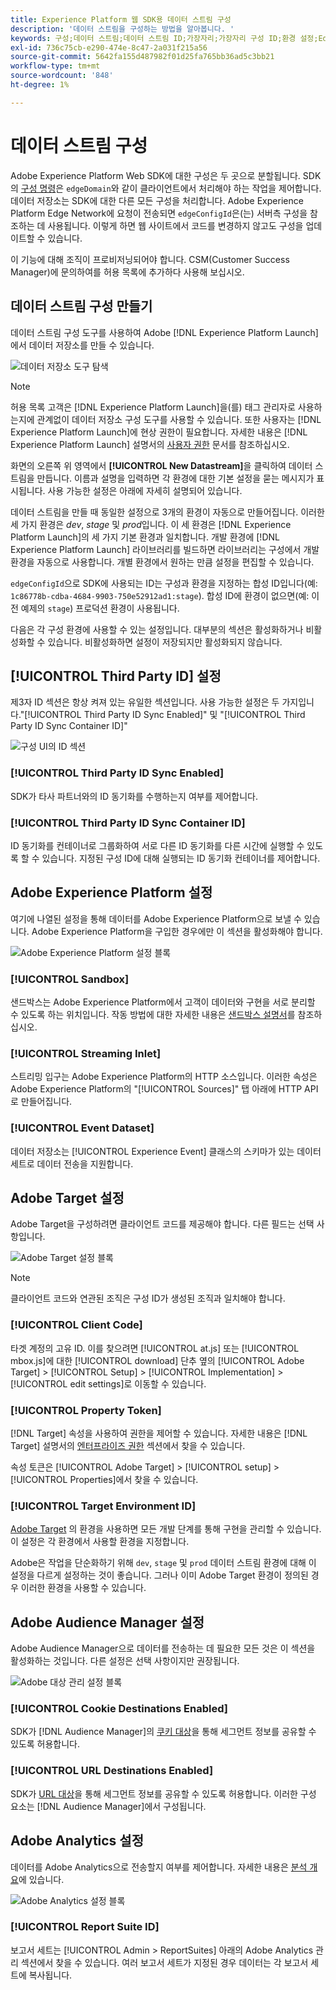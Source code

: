 ```yaml
---
title: Experience Platform 웹 SDK용 데이터 스트림 구성
description: '데이터 스트림을 구성하는 방법을 알아봅니다. '
keywords: 구성;데이터 스트림;데이터 스트림 ID;가장자리;가장자리 구성 ID;환경 설정;EdgeConfigId;ID 동기화 사용;ID 동기화 컨테이너 ID;샌드박스;스트리밍 입력;이벤트 데이터 세트;대상;클라이언트 코드;Target 환경 ID;쿠키 대상;URL 대상;Analytics 설정 블록 보고서 ID;
exl-id: 736c75cb-e290-474e-8c47-2a031f215a56
source-git-commit: 5642fa155d487982f01d25fa765bb36ad5c3bb21
workflow-type: tm+mt
source-wordcount: '848'
ht-degree: 1%

---
```



# 데이터 스트림 구성

Adobe Experience Platform Web SDK에 대한 구성은 두 곳으로 분할됩니다. SDK의 [구성 명령](configuring-the-sdk.md)은 `edgeDomain`와 같이 클라이언트에서 처리해야 하는 작업을 제어합니다. 데이터 저장소는 SDK에 대한 다른 모든 구성을 처리합니다. Adobe Experience Platform Edge Network에 요청이 전송되면 `edgeConfigId`은(는) 서버측 구성을 참조하는 데 사용됩니다. 이렇게 하면 웹 사이트에서 코드를 변경하지 않고도 구성을 업데이트할 수 있습니다.

이 기능에 대해 조직이 프로비저닝되어야 합니다. CSM(Customer Success Manager)에 문의하여를 허용 목록에 추가하다 사용해 보십시오.

## 데이터 스트림 구성 만들기

데이터 스트림 구성 도구를 사용하여 Adobe [!DNL Experience Platform Launch]에서 데이터 저장소를 만들 수 있습니다.

![데이터 저장소 도구 탐색](../../assets/datastreams_config.png)

>[!NOTE]
>
>허용 목록 고객은 [!DNL Experience Platform Launch]을(를) 태그 관리자로 사용하는지에 관계없이 데이터 저장소 구성 도구를 사용할 수 있습니다. 또한 사용자는 [!DNL Experience Platform Launch]에 현상 권한이 필요합니다. 자세한 내용은 [!DNL Experience Platform Launch] 설명서의 [사용자 권한](https://docs.adobe.com/content/help/ko-KR/launch/using/reference/admin/user-permissions.html) 문서를 참조하십시오.

화면의 오른쪽 위 영역에서 **[!UICONTROL New Datastream]**&#x200B;을 클릭하여 데이터 스트림을 만듭니다. 이름과 설명을 입력하면 각 환경에 대한 기본 설정을 묻는 메시지가 표시됩니다. 사용 가능한 설정은 아래에 자세히 설명되어 있습니다.

데이터 스트림을 만들 때 동일한 설정으로 3개의 환경이 자동으로 만들어집니다. 이러한 세 가지 환경은 *dev*, *stage* 및 *prod*&#x200B;입니다. 이 세 환경은 [!DNL Experience Platform Launch]의 세 가지 기본 환경과 일치합니다. 개발 환경에 [!DNL Experience Platform Launch] 라이브러리를 빌드하면 라이브러리는 구성에서 개발 환경을 자동으로 사용합니다. 개별 환경에서 원하는 만큼 설정을 편집할 수 있습니다.

`edgeConfigId`으로 SDK에 사용되는 ID는 구성과 환경을 지정하는 합성 ID입니다(예: `1c86778b-cdba-4684-9903-750e52912ad1:stage`). 합성 ID에 환경이 없으면(예: 이전 예제의 `stage`) 프로덕션 환경이 사용됩니다.

다음은 각 구성 환경에 사용할 수 있는 설정입니다. 대부분의 섹션은 활성화하거나 비활성화할 수 있습니다. 비활성화하면 설정이 저장되지만 활성화되지 않습니다.

## [!UICONTROL Third Party ID] 설정

제3자 ID 섹션은 항상 켜져 있는 유일한 섹션입니다. 사용 가능한 설정은 두 가지입니다.&quot;[!UICONTROL Third Party ID Sync Enabled]&quot; 및 &quot;[!UICONTROL Third Party ID Sync Container ID]&quot;

![구성 UI의 ID 섹션](../../assets/edge_configuration_identity.png)

### [!UICONTROL Third Party ID Sync Enabled]

SDK가 타사 파트너와의 ID 동기화를 수행하는지 여부를 제어합니다.

### [!UICONTROL Third Party ID Sync Container ID]

ID 동기화를 컨테이너로 그룹화하여 서로 다른 ID 동기화를 다른 시간에 실행할 수 있도록 할 수 있습니다. 지정된 구성 ID에 대해 실행되는 ID 동기화 컨테이너를 제어합니다.

## Adobe Experience Platform 설정

여기에 나열된 설정을 통해 데이터를 Adobe Experience Platform으로 보낼 수 있습니다. Adobe Experience Platform을 구입한 경우에만 이 섹션을 활성화해야 합니다.

![Adobe Experience Platform 설정 블록](../../assets/edge_configuration_aep.png)

### [!UICONTROL Sandbox]

샌드박스는 Adobe Experience Platform에서 고객이 데이터와 구현을 서로 분리할 수 있도록 하는 위치입니다. 작동 방법에 대한 자세한 내용은 [샌드박스 설명서](../../sandboxes/home.md)를 참조하십시오.

### [!UICONTROL Streaming Inlet]

스트리밍 입구는 Adobe Experience Platform의 HTTP 소스입니다. 이러한 속성은 Adobe Experience Platform의 &quot;[!UICONTROL Sources]&quot; 탭 아래에 HTTP API로 만들어집니다.

### [!UICONTROL Event Dataset]

데이터 저장소는 [!UICONTROL Experience Event] 클래스의 스키마가 있는 데이터 세트로 데이터 전송을 지원합니다.

## Adobe Target 설정

Adobe Target을 구성하려면 클라이언트 코드를 제공해야 합니다. 다른 필드는 선택 사항입니다.

![Adobe Target 설정 블록](../../assets/edge_configuration_target.png)

>[!NOTE]
>
>클라이언트 코드와 연관된 조직은 구성 ID가 생성된 조직과 일치해야 합니다.

### [!UICONTROL Client Code]

타겟 계정의 고유 ID. 이를 찾으려면 [!UICONTROL at.js] 또는 [!UICONTROL mbox.js]에 대한 [!UICONTROL download] 단추 옆의 [!UICONTROL Adobe Target] > [!UICONTROL Setup] > [!UICONTROL Implementation] > [!UICONTROL edit settings]로 이동할 수 있습니다.

### [!UICONTROL Property Token]

[!DNL Target] 속성을 사용하여 권한을 제어할 수 있습니다. 자세한 내용은 [!DNL Target] 설명서의 [엔터프라이즈 권한](https://docs.adobe.com/content/help/en/target/using/administer/manage-users/enterprise/properties-overview.html) 섹션에서 찾을 수 있습니다.

속성 토큰은 [!UICONTROL Adobe Target] > [!UICONTROL setup] > [!UICONTROL Properties]에서 찾을 수 있습니다.

### [!UICONTROL Target Environment ID]

[Adobe Target](https://docs.adobe.com/content/help/en/target/using/administer/hosts.html) 의 환경을 사용하면 모든 개발 단계를 통해 구현을 관리할 수 있습니다. 이 설정은 각 환경에서 사용할 환경을 지정합니다.

Adobe은 작업을 단순화하기 위해 `dev`, `stage` 및 `prod` 데이터 스트림 환경에 대해 이 설정을 다르게 설정하는 것이 좋습니다. 그러나 이미 Adobe Target 환경이 정의된 경우 이러한 환경을 사용할 수 있습니다.

## Adobe Audience Manager 설정

Adobe Audience Manager으로 데이터를 전송하는 데 필요한 모든 것은 이 섹션을 활성화하는 것입니다. 다른 설정은 선택 사항이지만 권장됩니다.

![Adobe 대상 관리 설정 블록](../../assets/edge_configuration_aam.png)

### [!UICONTROL Cookie Destinations Enabled]

SDK가 [!DNL Audience Manager]의 [쿠키 대상](https://docs.adobe.com/content/help/en/audience-manager/user-guide/features/destinations/custom-destinations/create-cookie-destination.html)을 통해 세그먼트 정보를 공유할 수 있도록 허용합니다.

### [!UICONTROL URL Destinations Enabled]

SDK가 [URL 대상](https://docs.adobe.com/content/help/en/audience-manager/user-guide/features/destinations/custom-destinations/create-url-destination.html)을 통해 세그먼트 정보를 공유할 수 있도록 허용합니다. 이러한 구성 요소는 [!DNL Audience Manager]에서 구성됩니다.

## Adobe Analytics 설정

데이터를 Adobe Analytics으로 전송할지 여부를 제어합니다. 자세한 내용은 [분석 개요](../data-collection/adobe-analytics/analytics-overview.md)에 있습니다.

![Adobe Analytics 설정 블록](../../assets/edge_configuration_aa.png)

### [!UICONTROL Report Suite ID]

보고서 세트는 [!UICONTROL Admin > ReportSuites] 아래의 Adobe Analytics 관리 섹션에서 찾을 수 있습니다. 여러 보고서 세트가 지정된 경우 데이터는 각 보고서 세트에 복사됩니다.
